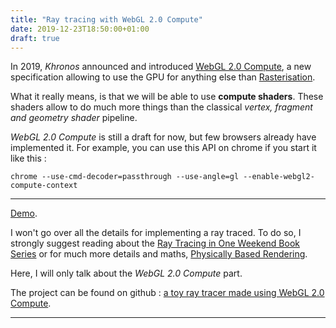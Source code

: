 ```yaml
---
title: "Ray tracing with WebGL 2.0 Compute"
date: 2019-12-23T18:50:00+01:00
draft: true
---
```


In 2019, *Khronos* announced and introduced [WebGL 2.0 Compute](https://www.khronos.org/registry/webgl/specs/latest/2.0-compute/), a new specification allowing to use the GPU for anything else than [Rasterisation](https://en.wikipedia.org/wiki/Rasterisation).

What it really means, is that we will be able to use **compute shaders**. These shaders allow to do much more things than the classical *vertex, fragment and geometry shader* pipeline.

*WebGL 2.0 Compute* is still a draft for now, but few browsers already have implemented it. For example, you can use this API on chrome if you start it like this :

```
chrome --use-cmd-decoder=passthrough --use-angle=gl --enable-webgl2-compute-context
```

--------------

[Demo](https://oktomus.github.io/webgpu-toy-ray-tracer/).

I won't go over all the details for implementing a ray traced. To do so, I strongly suggest reading about the [Ray Tracing in One Weekend Book Series](https://github.com/RayTracing/raytracing.github.io) or for much more details and maths, [Physically Based Rendering](http://www.pbr-book.org/).

Here, I will only talk about the *WebGL 2.0 Compute* part.

The project can be found on github : [a toy ray tracer made using WebGL 2.0 Compute](https://github.com/oktomus/webgpu-toy-ray-tracer).

--------------

